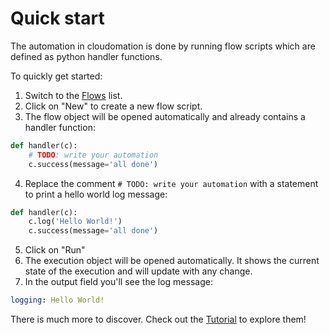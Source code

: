 # Quick start

The automation in cloudomation is done by running flow scripts which are
defined as python handler functions.

To quickly get started:

1. Switch to the [Flows](/flows) list.
2. Click on "New" to create a new flow script.
3. The flow object will be opened automatically and already contains a
handler function:
```python
def handler(c):
    # TODO: write your automation
    c.success(message='all done')
```
4. Replace the comment `# TODO: write your automation` with a statement to print a hello world log message:
```python
def handler(c):
    c.log('Hello World!')
    c.success(message='all done')
```
5. Click on "Run"
6. The execution object will be opened automatically. It shows the current state of the execution and will update with any change.
7. In the output field you'll see the log message:
```yaml
logging: Hello World!
```

There is much more to discover. Check out the [Tutorial](/documentation/Tutorial) to explore them!

